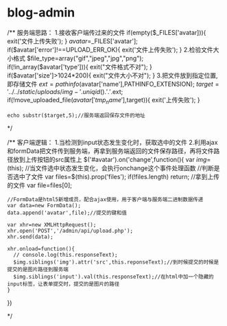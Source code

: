 # blog-admin
/**
服务端思路：
1.接收客户端传过来的文件
    if(empty($_FILES['avatar])){
        exit('文件上传失败');
    }
    $avatar=$_FILES['avatar'];
    if($avatar['error']!==UPLOAD_ERR_OK){
        exit('文件上传失败');
    }
2.检验文件大小格式
    $file_type=array("gif","jpeg","jpg","png");
    if(!in_array($avatar['type'])){
        exit("文件格式不对");
    }
    if($avatar['size']>1024*200){
        exit("文件大小不对");
    }
3.把文件放到指定位置,即存储文件
    $ext=pathinfo($avatar['name'],PATHINFO_EXTENSION);
    $target='../../static/uploads/img-'.uniqid().'.'.$ext;
    if(!move_uploaded_file($avatar['tmp_name'],$target)){
        exit('上传失败');
    }

    echo substr($target,5);//服务端返回保存文件的地址
*/

/**
客户端逻辑：
1.当检测到input状态发生变化时，获取选中的文件
2.利用ajax和formData把文件传到服务端，再拿到服务端返回的文件保存路径，再将文件路径放到上传按钮的src属性上
 $('#avatar').on('change',function(){
    var $img=$(this);
    //当文件选中状态发生变化，会执行onchange这个事件处理函数
    //判断是否选中了文件
    var files=$(this).prop('files');
    if(!files.length) return;
    //拿到上传的文件
    var file=files[0];

    //FormData是html5新增成员，配合ajax使用，用于客户端与服务端二进制数据传递
    var data=new FormData();
    data.append('avatar',file);//提交的键和值

    var xhr=new XMLHttpRequest();
    xhr.open('POST','/admin/api/upload.php');
    xhr.send(data);

    xhr.onload=function(){
      // console.log(this.responseText);
      $img.siblings('img').attr('src',this.reponseText);//到时候提交的时候是提交的是图片路径到服务端
      $img.siblings('input').val(this.responseText);//在html中加一个隐藏的input标签，让表单提交时，提交的是图片的路径
    }
  })

*/

